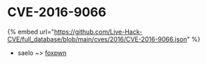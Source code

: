 # CVE-2016-9066
{% embed url="https://github.com/Live-Hack-CVE/full_database/blob/main/cves/2016/CVE-2016-9066.json" %}

* saelo ~> [foxpwn](https://www.alice-snow.ru/2016/database/cve-2016-9066/foxpwn-saelo)